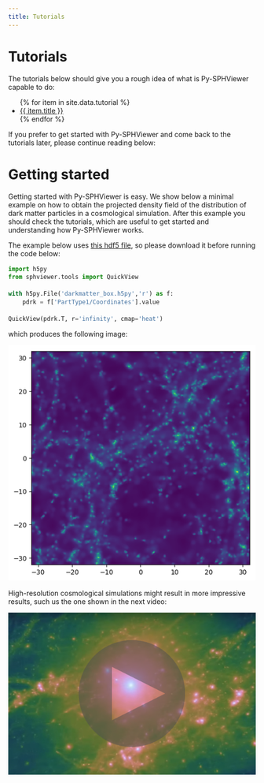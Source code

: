 ```yaml
---
title: Tutorials
---
```


# Tutorials

The tutorials below should give you a rough idea of what is Py-SPHViewer capable to do:

<ul>
   {% for item in site.data.tutorial %}
      <li><a href="{{ item.link }}" alt="{{ item.title }}">{{ item.title }}</a></li>
   {% endfor %}
</ul>

If you prefer to get started with Py-SPHViewer and come back to the tutorials later, please continue reading below:

# Getting started

Getting started with Py-SPHViewer is easy. We show below a minimal example on how to obtain the projected density field of the distribution of dark matter particles in a cosmological simulation. After this example you should check the tutorials, which are useful to get started and understanding how Py-SPHViewer works.

The example below uses [this hdf5 file](https://github.com/alejandrobll/py-sphviewer/raw/master/examples/darkmatter_box.h5py), so please download it before running the code below:

```python
import h5py
from sphviewer.tools import QuickView

with h5py.File('darkmatter_box.h5py','r') as f:
    pdrk = f['PartType1/Coordinates'].value

QuickView(pdrk.T, r='infinity', cmap='heat')
```

which produces the following image:

<p align="center">
   <img src="../assets/img/first_image.png" alt="First image with QuickView">
</p>

High-resolution cosmological simulations might result in more impressive results, such us the one shown in the next video:

<p align="center">
   <a href="https://www.youtube.com/watch?annotation_id=annotation_692472089&feature=iv&src_vid=vqGYURAgYUY&v=4ZIgVbNlDU4" target="_blank"><img src="../assets/img/video_stars.png" alt="First image with QuickView"> </a>
</p>
